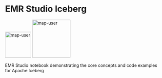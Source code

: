 # EMR Studio Iceberg

<img width="85" alt="map-user" src="https://img.shields.io/badge/views-292-green"> <img width="125" alt="map-user" src="https://img.shields.io/badge/unique visits-112-green">

EMR Studio notebook demonstrating the core concepts and code examples for Apache Iceberg
